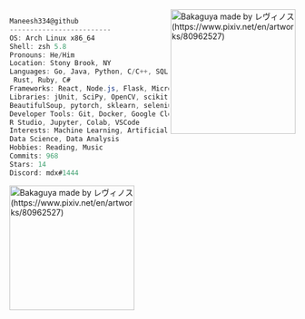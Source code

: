 

<img align="right" src="https://wallpapercave.com/wp/wp4253036.jpg" alt="Bakaguya made by レヴィノス (https://www.pixiv.net/en/artworks/80962527)" width="220" /> 

```csharp
Maneesh334@github
-------------------------
OS: Arch Linux x86_64
Shell: zsh 5.8
Pronouns: He/Him
Location: Stony Brook, NY
Languages: Go, Java, Python, C/C++, SQL, JavaScript,HTML/CSS, R, Kotlin,
 Rust, Ruby, C#
Frameworks: React, Node.js, Flask, Micronaut, Springboot, Gin
Libraries: jUnit, SciPy, OpenCV, scikit-learn, pandas, NumPy, Matplotlib,
BeautifulSoup, pytorch, sklearn, selenium
Developer Tools: Git, Docker, Google Cloud Platform, AWS, VS Code,
R Studio, Jupyter, Colab, VSCode
Interests: Machine Learning, Artificial Intelligence, Computer Vision,
Data Science, Data Analysis
Hobbies: Reading, Music
Commits: 968
Stars: 14
Discord: mdx#1444
```


<img align="left" src="https://wallpapercave.com/wp/wp4253036.jpg" alt="Bakaguya made by レヴィノス (https://www.pixiv.net/en/artworks/80962527)" width = "220" /> 
